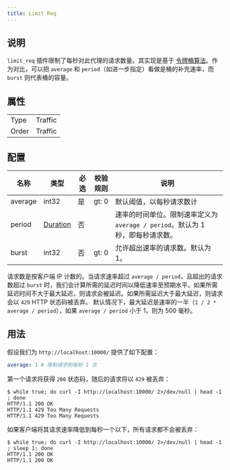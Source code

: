 ```yaml
---
title: Limit Req
---
```


## 说明

`limit_req` 插件限制了每秒对此代理的请求数量。其实现是基于 [令牌桶算法](https://en.wikipedia.org/wiki/Token_bucket)。作为对比，可以把 `average` 和 `period`（如进一步指定）看做是桶的补充速率，而 `burst` 则代表桶的容量。

## 属性

|       |         |
|-------|---------|
| Type  | Traffic |
| Order | Traffic |

## 配置

| 名称    | 类型                            | 必选 | 校验规则 | 说明                                                                                                                 |
|---------|---------------------------------|------|----------|----------------------------------------------------------------------------------------------------------------------|
| average | int32                           | 是   | gt: 0    | 默认阈值，以每秒请求数计                                                                                             |
| period  | [Duration](../../type#duration) | 否   |          | 速率的时间单位。限制速率定义为 `average / period`。默认为 1 秒，即每秒请求数。                                       |
| burst   | int32                           | 否   | gt: 0    | 允许超出速率的请求数。默认为 1。                                                                                     |

请求数是按客户端 IP 计数的。当请求速率超过 `average / period`，且超出的请求数超过 `burst` 时，我们会计算所需的延迟时间以降低速率至预期水平。如果所需延迟时间不大于最大延迟，则请求会被延迟。如果所需延迟大于最大延迟，则请求会以 `429` HTTP 状态码被丢弃。
默认情况下，最大延迟是速率的一半（`1 / 2 * average / period`），如果 `average / period` 小于 1，则为 500 毫秒。

## 用法

假设我们为 `http://localhost:10000/` 提供了如下配置：

```yaml
average: 1 # 限制请求到每秒 1 次
```

第一个请求将获得 `200` 状态码，随后的请求将以 `429` 被丢弃：

```
$ while true; do curl -I http://localhost:10000/ 2>/dev/null | head -1 ; done
HTTP/1.1 200 OK
HTTP/1.1 429 Too Many Requests
HTTP/1.1 429 Too Many Requests
```

如果客户端将其请求速率降低到每秒一个以下，所有请求都不会被丢弃：

```
$ while true; do curl -I http://localhost:10000/ 2>/dev/null | head -1 ; sleep 1; done
HTTP/1.1 200 OK
HTTP/1.1 200 OK
```